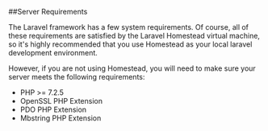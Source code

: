 <div class="file-content md wiki">
<p > ##Server Requirements </p>
<p >The Laravel framework has a few system requirements. Of course, all of these requirements are satisfied by the Laravel Homestead virtual machine, so it's highly recommended that you use Homestead as your local laravel development environment. 
<p dir="auto">However, if you are not using Homestead, you will need to make sure your server meets the following requirements:</p>
<ul dir="auto">
<li>PHP &gt;= 7.2.5</li>
<li>OpenSSL PHP Extension</li>
<li>PDO PHP Extension</li>
<li>Mbstring PHP Extension</li>
</ul>
</div>
